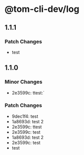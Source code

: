 # @tom-cli-dev/log

## 1.1.1

### Patch Changes

- test

## 1.1.0

### Minor Changes

- 2e3599c: ttest:`

### Patch Changes

- 9dec1f4: test
- 1a8693d: test 2
- 2e3599c: ttest
- 2e3599c: test
- 1a8693d: test 2
- 2e3599c: test
- test

